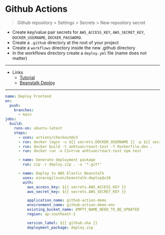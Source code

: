 # Github Actions

> Github repository > Settings > Secrets > New repository secret

- Create key/value pair secrets for `AWS_ACCESS_KEY`, `AWS_SECRET_KEY`, `DOCKER_USERNAME`, `DOCKER_PASSWORD`.
- Create a `.github` directory at the root of your project
- Create a `workflows` directory inside the new .github directory
- In the workflows directory create a `deploy.yml` file (name does not matter)

---

- Links
  - [Tutorial](https://www.udemy.com/course/docker-and-kubernetes-the-complete-guide/learn/lecture/22776989#questions/17673926)
  - [Beanstalk Deploy](https://github.com/einaregilsson/beanstalk-deploy)

---

```yaml
name: Deploy Frontend
on:
  push:
    branches:
      - main
jobs:
  build:
    runs-on: ubuntu-latest
    steps:
      - uses: actions/checkout@v3
      - run: docker login -u ${{ secrets.DOCKER_USERNAME }} -p ${{ secrets.DOCKER_PASSWORD }}
      - run: docker build -t anhtuan/react-test -f Dockerfile.dev .
      - run: docker run -e CI=true anhtuan/react-test npm test

      - name: Generate deployment package
        run: zip -r deploy.zip . -x '*.git*'

      - name: Deploy to AWS Elastic Beanstalk
        uses: einaregilsson/beanstalk-deploy@v18
        with:
          aws_access_key: ${{ secrets.AWS_ACCESS_KEY }}
          aws_secret_key: ${{ secrets.AWS_SECRET_KEY }}

          application_name: github-action-demo
          environment_name: github-action-demo-env
          existing_bucket_name: EMPTY_NAME_NEED_TO_BE_UPDATED
          region: ap-southeast-2

          version_label: ${{ github.sha }}
          deployment_package: deploy.zip
```
